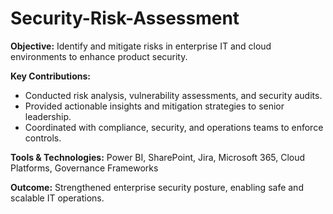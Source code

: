 # Security-Risk-Assessment

**Objective:** Identify and mitigate risks in enterprise IT and cloud environments to enhance product security.

**Key Contributions:**
- Conducted risk analysis, vulnerability assessments, and security audits.
- Provided actionable insights and mitigation strategies to senior leadership.
- Coordinated with compliance, security, and operations teams to enforce controls.

**Tools & Technologies:** Power BI, SharePoint, Jira, Microsoft 365, Cloud Platforms, Governance Frameworks

**Outcome:** Strengthened enterprise security posture, enabling safe and scalable IT operations.
